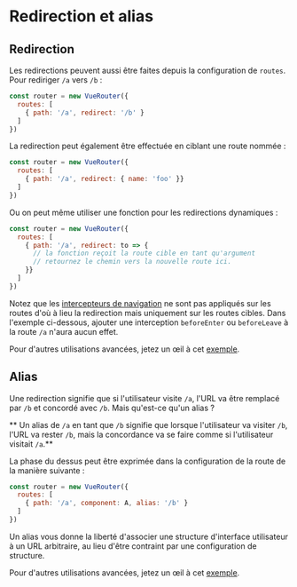 # Redirection et alias

## Redirection

Les redirections peuvent aussi être faites depuis la configuration de `routes`. Pour rediriger `/a` vers `/b` :

``` js
const router = new VueRouter({
  routes: [
    { path: '/a', redirect: '/b' }
  ]
})
```

La redirection peut également être effectuée en ciblant une route nommée :

``` js
const router = new VueRouter({
  routes: [
    { path: '/a', redirect: { name: 'foo' }}
  ]
})
```

Ou on peut même utiliser une fonction pour les redirections dynamiques :

``` js
const router = new VueRouter({
  routes: [
    { path: '/a', redirect: to => {
      // la fonction reçoit la route cible en tant qu'argument
      // retournez le chemin vers la nouvelle route ici.
    }}
  ]
})
```

Notez que les [intercepteurs de navigation](../advanced/navigation-guards.md) ne sont pas appliqués sur les routes d'où à lieu la redirection mais uniquement sur les routes cibles. Dans l'exemple ci-dessous, ajouter une interception `beforeEnter` ou `beforeLeave` à la route `/a` n'aura aucun effet.

Pour d'autres utilisations avancées, jetez un œil à cet [exemple](https://github.com/vuejs/vue-router/blob/dev/examples/redirect/app.js).

## Alias

Une redirection signifie que si l'utilisateur visite `/a`, l'URL va être remplacé par `/b` et concordé avec `/b`. Mais qu'est-ce qu'un alias ?

** Un alias de `/a` en tant que `/b` signifie que lorsque l'utilisateur va visiter `/b`, l'URL va rester `/b`, mais la concordance va se faire comme si l'utilisateur visitait `/a`.**

La phase du dessus peut être exprimée dans la configuration de la route de la manière suivante :

``` js
const router = new VueRouter({
  routes: [
    { path: '/a', component: A, alias: '/b' }
  ]
})
```

Un alias vous donne la liberté d'associer une structure d'interface utilisateur à un URL arbitraire, au lieu d'être contraint par une configuration de structure.

Pour d'autres utilisations avancées, jetez un œil à cet [exemple](https://github.com/vuejs/vue-router/blob/dev/examples/route-alias/app.js).
